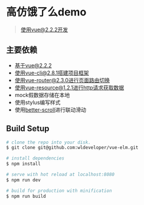 # 高仿饿了么demo
> 使用vue@2.2.2开发

## 主要依赖
- 基于vue@2.2.2
- 使用vue-cli@2.8.1搭建项目框架
- 使用vue-router@2.3.0进行页面路由切换
- 使用vue-resource@1.2.1进行http请求获取数据
- mock假数据存储在本地
- 使用stylus编写样式
- 使用[better-scroll](https://github.com/ustbhuangyi/better-scroll)进行联动滑动

## Build Setup

``` bash                                                 
# clone the repo into your disk.
$ git clone git@github.com:wldeveloper/vue-elm.git

# install dependencies
$ npm install

# serve with hot reload at localhost:8080
$ npm run dev

# build for production with minification
$ npm run build

```

